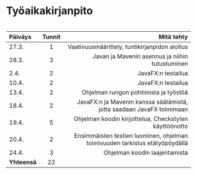 # Työaikakirjanpito <h1>
| Päiväys	| Tunnit 	| Mitä tehty	|
| :---		| :----:	|	---:	|
| 27.3.		| 1 		| Vaativuusmäärittely, tuntikirjanpidon aloitus |
| 28.3.   | 3       | Javan ja Mavenin asennus ja niihin tutustuminen |
| 2.4.    | 2 | JavaFX:n testailua |
| 10.4.   | 2 | JavaFX:n testailua | 
| 13.4.   | 2 | Ohjelman rungon pohtimista ja työstöä |
| 18.4.   | 2 | JavaFX:n ja Mavenin kanssa säätämistä, jotta saadaan JavaFX toimimaan |
| 19.4.   | 5 | Ohjelman koodin kirjoittelua, Checkstylen käyttöönotto | 
| 20.4.   | 2 | Ensimmäisten testien luominen, ohjelman toimivuuden tarkistus etätyöpöydällä |
| 24.4.   | 3 | Ohjelman koodin laajentamista |
| **Yhteensä**	| 22 	| 	|

